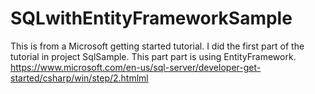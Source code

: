 # SQLwithEntityFrameworkSample

This is from a Microsoft getting started tutorial. I did the first part of the tutorial in project SqlSample.
This part part is using EntityFramework.
https://www.microsoft.com/en-us/sql-server/developer-get-started/csharp/win/step/2.htmlml
